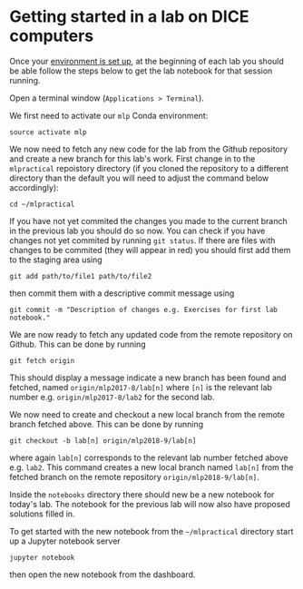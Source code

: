 # Getting started in a lab on DICE computers

Once your [environment is set up](environment-set-up.md), at the beginning of each lab you should be able follow the steps below to get the lab notebook for that session running.

Open a terminal window (`Applications > Terminal`).

We first need to activate our `mlp` Conda environment:

```
source activate mlp
```

We now need to fetch any new code for the lab from the Github repository and create a new branch for this lab's work. First change in to the `mlpractical` repoistory directory (if you cloned the repository to a different directory than the default you will need to adjust the command below accordingly):

```
cd ~/mlpractical
```

If you have not yet commited the changes you made to the current branch in the previous lab you should do so now. You can check if you have changes not yet commited by running `git status`. If there are files with changes to be commited (they will appear in red) you should first add them to the staging area using

```
git add path/to/file1 path/to/file2
```

then commit them with a descriptive commit message using

```
git commit -m "Description of changes e.g. Exercises for first lab notebook."
```

We are now ready to fetch any updated code from the remote repository on Github. This can be done by running

```
git fetch origin
```

This should display a message indicate a new branch has been found and fetched, named `origin/mlp2017-8/lab[n]` where `[n]` is the relevant lab number e.g. `origin/mlp2017-8/lab2` for the second lab.

We now need to create and checkout a new local branch from the remote branch fetched above. This can be done by running

```
git checkout -b lab[n] origin/mlp2018-9/lab[n]
```

where again `lab[n]` corresponds to the relevant lab number fetched above e.g. `lab2`. This command creates a new local branch named `lab[n]` from the fetched branch on the remote repository `origin/mlp2018-9/lab[n]`.

Inside the `notebooks` directory there should new be a new notebook for today's lab. The notebook for the previous lab will now also have proposed solutions filled in.

To get started with the new notebook from the `~/mlpractical` directory start up a Jupyter notebook server

```
jupyter notebook
```

then open the new notebook from the dashboard.
